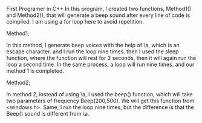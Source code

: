 First Programer in C++
In this program, I created two functions, Method1() and Method2(), that will generate a beep sound after every line of code is compiled. I am using a for loop here to avoid repetition.

Method1;

In this method, I generate beep voices with the help of \a, which is an escape character. and I run the loop nine times. then I used the sleep function, where the function will rest for 2 seconds, then it will again run the loop a second time. In the same process, a loop will run nine times. and our method 1 is completed.

Method2;

In method 2, instead of using \a, I used the beep() function, which will take two parameters of frequency Beep(200,500). We will get this function from <windows.h>. Same; I run the loop nine times, but the difference is that the Beep() sound is different from \a.
